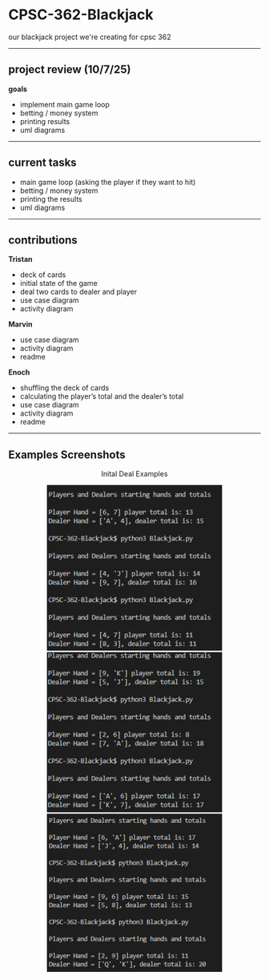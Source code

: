 # CPSC-362-Blackjack
our blackjack project we're creating for cpsc 362

---

## project review (10/7/25)
**goals**
- implement main game loop  
- betting / money system  
- printing results  
- uml diagrams  

---

## current tasks
- main game loop (asking the player if they want to hit)  
- betting / money system  
- printing the results  
- uml diagrams  

---

## contributions

**Tristan**
- deck of cards  
- initial state of the game  
- deal two cards to dealer and player  
- use case diagram  
- activity diagram  

**Marvin**
- use case diagram  
- activity diagram  
- readme  

**Enoch**
- shuffling the deck of cards  
- calculating the player’s total and the dealer’s total  
- use case diagram  
- activity diagram  
- readme  

---
## Examples Screenshots
<p align= "center">
Inital Deal Examples

<p align="center">
  <img src="Game_Screenshot/example1_SS.png" alt="initial deal" width="350"/>
  <img src="Game_Screenshot/example2_SS.png" alt="initial deal" width="350"/>
  <img src="Game_Screenshot/example3_SS.png" alt="initial deal" width="350"/>
</p>